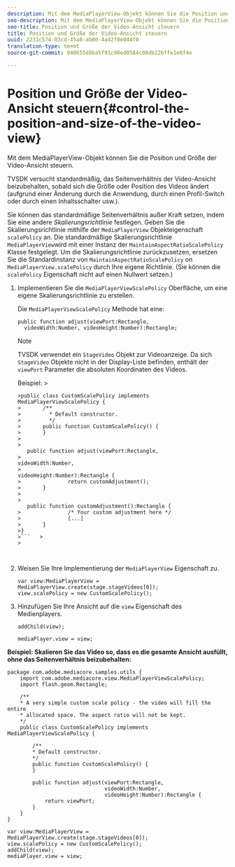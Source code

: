 ```yaml
---
description: Mit dem MediaPlayerView-Objekt können Sie die Position und Größe der Video-Ansicht steuern.
seo-description: Mit dem MediaPlayerView-Objekt können Sie die Position und Größe der Video-Ansicht steuern.
seo-title: Position und Größe der Video-Ansicht steuern
title: Position und Größe der Video-Ansicht steuern
uuid: 2231c574-03cd-45a8-ab00-4a42f8e044f0
translation-type: tm+mt
source-git-commit: 040655d8ba5f91c98ed0584c08db226ffe1e0f4e

---
```



# Position und Größe der Video-Ansicht steuern{#control-the-position-and-size-of-the-video-view}

Mit dem MediaPlayerView-Objekt können Sie die Position und Größe der Video-Ansicht steuern.

TVSDK versucht standardmäßig, das Seitenverhältnis der Video-Ansicht beizubehalten, sobald sich die Größe oder Position des Videos ändert (aufgrund einer Änderung durch die Anwendung, durch einen Profil-Switch oder durch einen Inhaltsschalter usw.).

Sie können das standardmäßige Seitenverhältnis außer Kraft setzen, indem Sie eine andere *Skalierungsrichtlinie* festlegen. Geben Sie die Skalierungsrichtlinie mithilfe der `MediaPlayerView` Objekteigenschaft `scalePolicy` an. Die standardmäßige Skalierungsrichtlinie `MediaPlayerView`wird mit einer Instanz der `MaintainAspectRatioScalePolicy` Klasse festgelegt. Um die Skalierungsrichtlinie zurückzusetzen, ersetzen Sie die Standardinstanz von `MaintainAspectRatioScalePolicy` on `MediaPlayerView.scalePolicy` durch Ihre eigene Richtlinie. (Sie können die `scalePolicy` Eigenschaft nicht auf einen Nullwert setzen.)

1. Implementieren Sie die `MediaPlayerViewScalePolicy` Oberfläche, um eine eigene Skalierungsrichtlinie zu erstellen.

   Die `MediaPlayerViewScalePolicy` Methode hat eine:

   ```
   public function adjust(viewPort:Rectangle, 
     videoWidth:Number, videoHeight:Number):Rectangle;
   ```

   >[!NOTE]
   >
   >TVSDK verwendet ein `StageVideo` Objekt zur Videoanzeige. Da sich `StageVideo` Objekte nicht in der Display-Liste befinden, enthält der `viewPort` Parameter die absoluten Koordinaten des Videos.
   >
   >
   >Beispiel:    >
   >
   >
   ```>
   >public class CustomScalePolicy implements MediaPlayerViewScalePolicy { 
   >       /** 
   >         * Default constructor. 
   >         */ 
   >       public function CustomScalePolicy() { 
   >       } 
   > 
   >    
      public function adjust(viewPort:Rectangle,  
   >                                                     videoWidth:Number,  
   >                                                     videoHeight:Number):Rectangle { 
   >               return customAdjustment(); 
   >       } 
   > 
   >    
      public function customAdjustment():Rectangle { 
   >               /* Your custom adjustment here */ 
   >               [...] 
   >       } 
   >}
   >```   >
   >



1. Weisen Sie Ihre Implementierung der `MediaPlayerView` Eigenschaft zu.

   ```
   var view:MediaPlayerView = MediaPlayerView.create(stage.stageVideos[0]); 
   view.scalePolicy = new CustomScalePolicy();
   ```

1. Hinzufügen Sie Ihre Ansicht auf die `view` Eigenschaft des Medienplayers.

   ```
   addChild(view); 
   
   mediaPlayer.view = view;
   ```

<!--<a id="example_7B08ECCDA17B4DD191FC672BD1F4C850"></a>-->

**Beispiel: Skalieren Sie das Video so, dass es die gesamte Ansicht ausfüllt, ohne das Seitenverhältnis beizubehalten:**

```
package com.adobe.mediacore.samples.utils { 
    import com.adobe.mediacore.view.MediaPlayerViewScalePolicy; 
    import flash.geom.Rectangle; 
 
    /** 
    * A very simple custom scale policy - the video will fill the entire 
    * allocated space. The aspect ratio will not be kept. 
    */ 
    public class CustomScalePolicy implements MediaPlayerViewScalePolicy { 
 
        /** 
        * Default constructor. 
        */ 
        public function CustomScalePolicy() { 
        } 
 
        public function adjust(viewPort:Rectangle, 
                               videoWidth:Number,  
                               videoHeight:Number):Rectangle { 
            return viewPort; 
        } 
    } 
} 
 
var view:MediaPlayerView = MediaPlayerView.create(stage.stageVideos[0]); 
view.scalePolicy = new CustomScalePolicy(); 
addChild(view); 
mediaPlayer.view = view;
```

